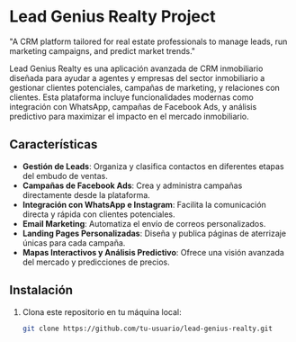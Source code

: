 # Lead Genius Realty Project

"A CRM platform tailored for real estate professionals to manage leads, run marketing campaigns, and predict market trends."

Lead Genius Realty es una aplicación avanzada de CRM inmobiliario diseñada para ayudar a agentes y empresas del sector inmobiliario a gestionar clientes potenciales, campañas de marketing, y relaciones con clientes. Esta plataforma incluye funcionalidades modernas como integración con WhatsApp, campañas de Facebook Ads, y análisis predictivo para maximizar el impacto en el mercado inmobiliario.

## Características

- **Gestión de Leads**: Organiza y clasifica contactos en diferentes etapas del embudo de ventas.
- **Campañas de Facebook Ads**: Crea y administra campañas directamente desde la plataforma.
- **Integración con WhatsApp e Instagram**: Facilita la comunicación directa y rápida con clientes potenciales.
- **Email Marketing**: Automatiza el envío de correos personalizados.
- **Landing Pages Personalizadas**: Diseña y publica páginas de aterrizaje únicas para cada campaña.
- **Mapas Interactivos y Análisis Predictivo**: Ofrece una visión avanzada del mercado y predicciones de precios.

## Instalación

1. Clona este repositorio en tu máquina local:
   ```bash
   git clone https://github.com/tu-usuario/lead-genius-realty.git


